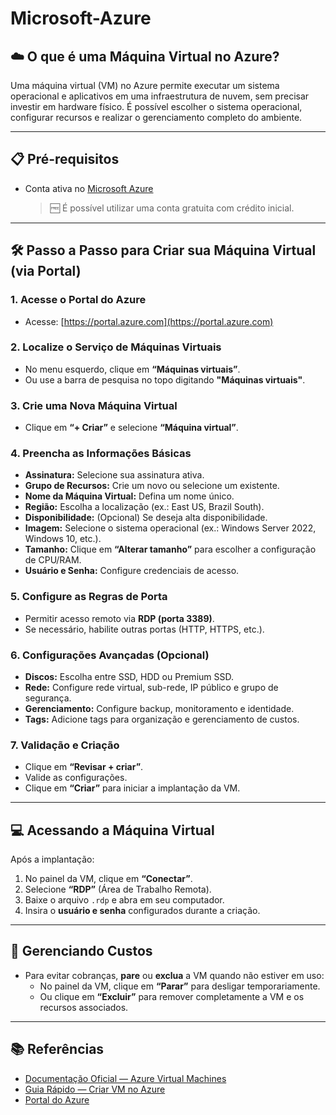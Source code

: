 # Microsoft-Azure

## ☁️ O que é uma Máquina Virtual no Azure?

Uma máquina virtual (VM) no Azure permite executar um sistema operacional e aplicativos em uma infraestrutura de nuvem, sem precisar investir em hardware físico. É possível escolher o sistema operacional, configurar recursos e realizar o gerenciamento completo do ambiente.

---

## 📋 Pré-requisitos

- Conta ativa no [Microsoft Azure](https://azure.microsoft.com/pt-br/free/)  
  > 🆓 É possível utilizar uma conta gratuita com crédito inicial.

---

## 🛠️ Passo a Passo para Criar sua Máquina Virtual (via Portal)

### 1. Acesse o Portal do Azure
- Acesse: [https://portal.azure.com](https://portal.azure.com)

### 2. Localize o Serviço de Máquinas Virtuais
- No menu esquerdo, clique em **“Máquinas virtuais”**.  
- Ou use a barra de pesquisa no topo digitando **"Máquinas virtuais"**.

### 3. Crie uma Nova Máquina Virtual
- Clique em **“+ Criar”** e selecione **“Máquina virtual”**.

### 4. Preencha as Informações Básicas
- **Assinatura:** Selecione sua assinatura ativa.  
- **Grupo de Recursos:** Crie um novo ou selecione um existente.  
- **Nome da Máquina Virtual:** Defina um nome único.  
- **Região:** Escolha a localização (ex.: East US, Brazil South).  
- **Disponibilidade:** (Opcional) Se deseja alta disponibilidade.  
- **Imagem:** Selecione o sistema operacional (ex.: Windows Server 2022, Windows 10, etc.).  
- **Tamanho:** Clique em **“Alterar tamanho”** para escolher a configuração de CPU/RAM.  
- **Usuário e Senha:** Configure credenciais de acesso.

### 5. Configure as Regras de Porta
- Permitir acesso remoto via **RDP (porta 3389)**.  
- Se necessário, habilite outras portas (HTTP, HTTPS, etc.).

### 6. Configurações Avançadas (Opcional)
- **Discos:** Escolha entre SSD, HDD ou Premium SSD.  
- **Rede:** Configure rede virtual, sub-rede, IP público e grupo de segurança.  
- **Gerenciamento:** Configure backup, monitoramento e identidade.  
- **Tags:** Adicione tags para organização e gerenciamento de custos.

### 7. Validação e Criação
- Clique em **“Revisar + criar”**.  
- Valide as configurações.  
- Clique em **“Criar”** para iniciar a implantação da VM.

---

## 💻 Acessando a Máquina Virtual

Após a implantação:

1. No painel da VM, clique em **“Conectar”**.  
2. Selecione **“RDP”** (Área de Trabalho Remota).  
3. Baixe o arquivo `.rdp` e abra em seu computador.  
4. Insira o **usuário e senha** configurados durante a criação.

---

## 🛑 Gerenciando Custos

- Para evitar cobranças, **pare** ou **exclua** a VM quando não estiver em uso:  
  - No painel da VM, clique em **“Parar”** para desligar temporariamente.  
  - Ou clique em **“Excluir”** para remover completamente a VM e os recursos associados.

---

## 📚 Referências

- [Documentação Oficial — Azure Virtual Machines](https://learn.microsoft.com/pt-br/azure/virtual-machines/)  
- [Guia Rápido — Criar VM no Azure](https://learn.microsoft.com/pt-br/azure/virtual-machines/windows/quick-create-portal)  
- [Portal do Azure](https://portal.azure.com)
  
